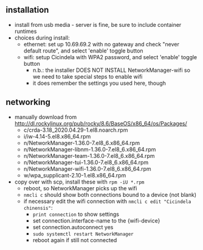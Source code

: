 ## installation

- install from usb media - server is fine, be sure to include container runtimes
- choices during install:
    - ethernet: set up 10.69.69.2 with no gateway and check "never default route", and select 'enable' toggle button
    - wifi: setup Cicindela with WPA2 password, and select 'enable' toggle button
        - n.b.: the installer DOES NOT INSTALL NetworkManager-wifi so we need to take special steps to enable wifi
        - it does remember the settings you used here, though

## networking
- manually download from http://dl.rockylinux.org/pub/rocky/8.6/BaseOS/x86_64/os/Packages/
    - c/crda-3.18_2020.04.29-1.el8.noarch.rpm
    - i/iw-4.14-5.el8.x86_64.rpm
    - n/NetworkManager-1.36.0-7.el8_6.x86_64.rpm
    - n/NetworkManager-libnm-1.36.0-7.el8_6.x86_64.rpm
    - n/NetworkManager-team-1.36.0-7.el8_6.x86_64.rpm
    - n/NetworkManager-tui-1.36.0-7.el8_6.x86_64.rpm
    - n/NetworkManager-wifi-1.36.0-7.el8_6.x86_64.rpm
    - w/wpa_supplicant-2.10-1.el8.x86_64.rpm
- copy over with scp, install these with `rpm -iU *.rpm`
    - reboot, so NetworkManager picks up the wifi
    - `nmcli c` should show both connections bound to a device (not blank) 
    - if necessary edit the wifi connection with `nmcli c edit "Cicindela chinensis"`:
        - `print connection` to show settings
        - set connection.interface-name to the {wifi-device}
        - set connection.autoconnect yes
        - `sudo systemctl restart NetworkManager`
        - reboot again if still not connected
